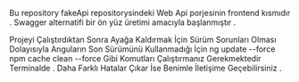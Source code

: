 Bu repository fakeApi repositorysindeki Web Api porjesinin frontend kısmıdır . Swagger alternatifi bir ön yüz üretimi amacıyla başlanmıştır . 

Projeyi Çalıştırdıktan Sonra Ayağa Kaldırmak İçin Sürüm Sorunları Olması Dolayısıyla Anguların Son Sürümünü Kullanmadığı İçin 
ng update --force
npm cache clean --force
Gibi Komutları Çalıştırmanız Gerekmektedir Terminalde . Daha Farklı Hatalar Çıkar İse Benimle İletişime Geçebilirsiniz .
